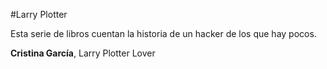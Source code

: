 #Larry Plotter

Esta serie de libros cuentan la historia de un hacker de los que hay pocos.

**Cristina García**, Larry Plotter Lover
